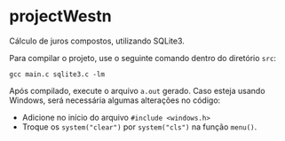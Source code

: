# projectWestn
Cálculo de juros compostos, utilizando SQLite3.

Para compilar o projeto, use o seguinte comando dentro do diretório `src`:
```
gcc main.c sqlite3.c -lm
```

Após compilado, execute o arquivo `a.out` gerado. Caso esteja usando Windows, será necessária algumas alterações no código:
* Adicione no início do arquivo `#include <windows.h>`
* Troque os `system("clear")` por `system("cls")` na função `menu()`.

